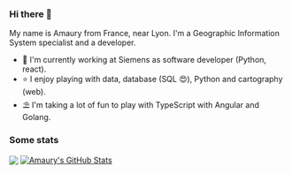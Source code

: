 ### Hi there 👋

My name is Amaury from France, near Lyon. I'm a Geographic Information System specialist and a developer.

- 🔭 I'm currently working at Siemens as software developer (Python, react).
- :star: I enjoy playing with data, database (SQL 😍), Python and cartography (web). 
- ⛱️ I'm taking a lot of fun to play with TypeScript with Angular and Golang.


### Some stats

<img align="center" src="https://github-readme-stats-git-masterrstaa-rickstaa.vercel.app/api/top-langs/?username=amauryval&hide=javascript,html,scss,css,jupyter,dockerFile,shell,java,html,tex,scss,jupyter%20notebook,css,docker&title_color=ffffff&text_color=c9cacc&icon_color=2bbc8a&bg_color=1d1f21&langs_count=3&layout=compact" /> </a> <a href="https://github.com/amauryval"> <img align="center" src="https://github-readme-stats-git-masterrstaa-rickstaa.vercel.app/api?username=amauryval&show_icons=true&line_height=27&count_private=true&title_color=ffffff&text_color=c9cacc&icon_color=2bbc8a&bg_color=1d1f21&include_all_commits=true" alt="Amaury's GitHub Stats" />
